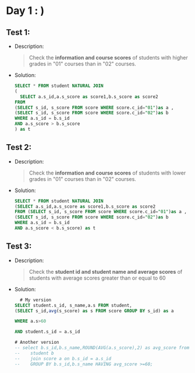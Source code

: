 
# Day 1 : )

## **Test 1**:

- Description:

  > Check the **information and course scores** of students with higher grades in "01" courses than in "02" courses.

- Solution:
  ```sql
  SELECT * FROM student NATURAL JOIN
  (
    SELECT a.s_id,a.s_score as score1,b.s_score as score2
  FROM
  (SELECT s_id, s_score FROM score WHERE score.c_id="01")as a ,
  (SELECT s_id, s_score FROM score WHERE score.c_id="02")as b
  WHERE a.s_id = b.s_id
  AND a.s_score > b.s_score
  ) as t
  ```



## **Test 2**:

- Description:

  > Check the **information and course scores** of students with lower grades in "01" courses than in "02" courses.

- Solution:
  ```sql
  SELECT * FROM student NATURAL JOIN
  (SELECT a.s_id,a.s_score as score1,b.s_score as score2
  FROM (SELECT s_id, s_score FROM score WHERE score.c_id="01")as a ,
  (SELECT s_id, s_score FROM score WHERE score.c_id="02")as b
  WHERE a.s_id = b.s_id
  AND a.s_score < b.s_score) as t
  ```

## **Test 3**:

- Description:

  > Check the **student id and student name and average scores** of students with average scores greater than or equal to 60

- Solution:
  ```sql
    # My version
  SELECT student.s_id, s_name,a.s FROM student,
  (SELECT s_id,avg(s_score) as s FROM score GROUP BY s_id) as a

  WHERE a.s>60

  AND student.s_id = a.s_id

  # Another version
  -- select b.s_id,b.s_name,ROUND(AVG(a.s_score),2) as avg_score from
  -- 	student b
  -- 	join score a on b.s_id = a.s_id
  -- 	GROUP BY b.s_id,b.s_name HAVING avg_score >=60;

  ```
